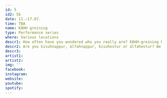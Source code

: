```yaml
---
id: 5
id2: 5b
date: 11.–17.07.
time: TBA
name: KÁHH greining
type: Performance series
where: Various locations
descr1: How often have you wondered who you really are? KÁHH-greining has developed the perfect process so you can discover your inner truth!
descr2: Are you kisuhnappur, álfahnappur, kisuhestur or álfahestur? We will figure it out together and take a step towards deeper personal wisdom and life happiness!
descr3: 
artist1:
artist2:
img: ''
facebook: 
instagram: 
website:
youtube: 
spotify: 
---
```

